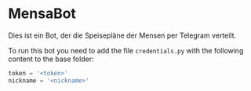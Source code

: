 # MensaBot

Dies ist ein Bot, der die Speisepläne der Mensen per Telegram verteilt.

To run this bot you need to add the file `credentials.py` with the following content to the base folder:
```python
token = '<token>'
nickname = '<nickname>'
```